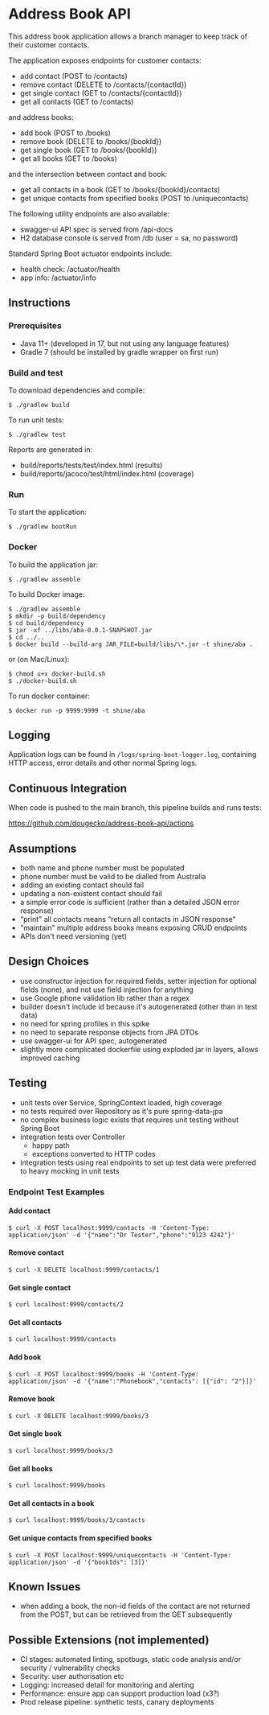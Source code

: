 # Address Book API

This address book application allows a branch manager to keep track of their customer contacts.

The application exposes endpoints for customer contacts:
- add contact (POST to /contacts)
- remove contact (DELETE to /contacts/{contactId})
- get single contact (GET to /contacts/{contactId})
- get all contacts (GET to /contacts)

and address books:

- add book (POST to /books)
- remove book (DELETE to /books/{bookId})
- get single book (GET to /books/{bookId})
- get all books (GET to /books)

and the intersection between contact and book:

- get all contacts in a book (GET to /books/{bookId}/contacts)
- get unique contacts from specified books (POST to /uniquecontacts)

The following utility endpoints are also available: 
- swagger-ui API spec is served from /api-docs
- H2 database console is served from /db (user = sa, no password)

Standard Spring Boot actuator endpoints include:
- health check: /actuator/health
- app info: /actuator/info

## Instructions

### Prerequisites

- Java 11+ (developed in 17, but not using any language features)
- Gradle 7 (should be installed by gradle wrapper on first run)

### Build and test

To download dependencies and compile:

    $ ./gradlew build  

To run unit tests:

    $ ./gradlew test

Reports are generated in:

- build/reports/tests/test/index.html (results)
- build/reports/jacoco/test/html/index.html (coverage)

### Run

To start the application:

    $ ./gradlew bootRun

### Docker

To build the application jar:

    $ ./gradlew assemble

To build Docker image:

    $ ./gradlew assemble
    $ mkdir -p build/dependency
    $ cd build/dependency
    $ jar -xf ../libs/aba-0.0.1-SNAPSHOT.jar
    $ cd ../..
    $ docker build --build-arg JAR_FILE=build/libs/\*.jar -t shine/aba .

or (on Mac/Linux):

    $ chmod u+x docker-build.sh
    $ ./docker-build.sh

To run docker container:

    $ docker run -p 9999:9999 -t shine/aba

## Logging

Application logs can be found in `/logs/spring-boot-logger.log`, containing
HTTP access, error details and other normal Spring logs.

## Continuous Integration

When code is pushed to the main branch, this pipeline builds and runs tests:

https://github.com/dougecko/address-book-api/actions

## Assumptions

- both name and phone number must be populated
- phone number must be valid to be dialled from Australia
- adding an existing contact should fail
- updating a non-existent contact should fail
- a simple error code is sufficient (rather than a detailed JSON error response)
- “print" all contacts means “return all contacts in JSON response"
- "maintain" multiple address books means exposing CRUD endpoints
- APIs don't need versioning (yet)

## Design Choices

- use constructor injection for required fields, setter injection for optional fields (none), and not use field injection for anything
- use Google phone validation lib rather than a regex
- builder doesn't include id because it's autogenerated (other than in test data)
- no need for spring profiles in this spike
- no need to separate response objects from JPA DTOs
- use swagger-ui for API spec, autogenerated
- slightly more complicated dockerfile using exploded jar in layers, allows improved caching

## Testing
- unit tests over Service, SpringContext loaded, high coverage
- no tests required over Repository as it's pure spring-data-jpa
- no complex business logic exists that requires unit testing without Spring Boot
- integration tests over Controller
  - happy path
  - exceptions converted to HTTP codes
- integration tests using real endpoints to set up test data were preferred to heavy mocking in unit tests

### Endpoint Test Examples

#### Add contact

    $ curl -X POST localhost:9999/contacts -H 'Content-Type: application/json' -d '{"name":"Dr Tester","phone":"9123 4242"}'

#### Remove contact

    $ curl -X DELETE localhost:9999/contacts/1

#### Get single contact

    $ curl localhost:9999/contacts/2

#### Get all contacts

    $ curl localhost:9999/contacts

#### Add book

    $ curl -X POST localhost:9999/books -H 'Content-Type: application/json' -d '{"name":"Phonebook","contacts": [{"id": "2"}]}'

#### Remove book

    $ curl -X DELETE localhost:9999/books/3

#### Get single book

    $ curl localhost:9999/books/3

#### Get all books

    $ curl localhost:9999/books

#### Get all contacts in a book

    $ curl localhost:9999/books/3/contacts

#### Get unique contacts from specified books

    $ curl -X POST localhost:9999/uniquecontacts -H 'Content-Type: application/json' -d '{"bookIds": [3]}'

## Known Issues

- when adding a book, the non-id fields of the contact are not returned from the POST, but can be retrieved from the GET subsequently 

## Possible Extensions (not implemented)
- CI stages: automated linting, spotbugs, static code analysis and/or security / vulnerability checks
- Security: user authorisation etc
- Logging: increased detail for monitoring and alerting
- Performance: ensure app can support production load (x3?)
- Prod release pipeline: synthetic tests, canary deployments
